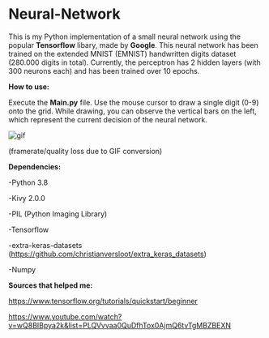 # Neural-Network
This is my Python implementation of a small neural network using the popular <b>Tensorflow</b> libary, made by <b>Google</b>.
This neural network has been trained on the extended MNIST (EMNIST) handwritten digits dataset (280.000 digits in total).
Currently, the perceptron has 2 hidden layers (with 300 neurons each) and has been trained over 10 epochs.

<b>How to use: </b>

Execute the <b>Main.py</b> file. Use the mouse cursor to draw a single digit (0-9) onto the grid. While drawing, you can observe the vertical bars on the left, which
represent the current decision of the neural network.

![gif](https://media.giphy.com/media/zyrncvyZos8SJ2977x/giphy.gif)

(framerate/quality loss due to GIF conversion)

<b>Dependencies:</b>

-Python 3.8

-Kivy 2.0.0

-PIL (Python Imaging Library)

-Tensorflow

-extra-keras-datasets (https://github.com/christianversloot/extra_keras_datasets)

-Numpy

<b>Sources that helped me: </b>

https://www.tensorflow.org/tutorials/quickstart/beginner

https://www.youtube.com/watch?v=wQ8BIBpya2k&list=PLQVvvaa0QuDfhTox0AjmQ6tvTgMBZBEXN
